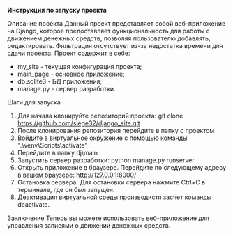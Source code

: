 **Инструкция по запуску проекта**

Описание проекта
Данный проект представляет собой веб-приложение на Django, которое предоставляет функциональность для работы с движением денежных средств, позволяя пользователю добавлять, редактировать. Фильтрация отсутствует из-за недостатка времени для сдачи проекта. Проект содержит в себе:
- my_site - текущая конфигурация проекта;
- main_page - основное приложение;
- db.sqlite3 - БД приложения;
- manage.py - сервер разработки.

Шаги для запуска

1. Для начала клонируйте репозиторий проекта: git clone https://github.com/siege32/django_site.git
2. После клонирования репозитория перейдите в папку с проектом
3. Войдите в виртуальное окружение с помощью команды ".\venv\Scripts\activate"
4. Перейдите в папку dj\main
5. Запустить сервер разработки: python manage.py runserver
6. Открыть приложение в браузере. Перейдите по следующему адресу в вашем браузере: http://127.0.0.1:8000/
7. Остановка сервера. Для остановки сервера нажмите Ctrl+C в терминале, где он был запущен.
8. Деактивация виртуальной среды производистя засчет команды deactivate.

Заключение 
Теперь вы можете использовать веб-приложение для управления записями о движении денежных средств.
